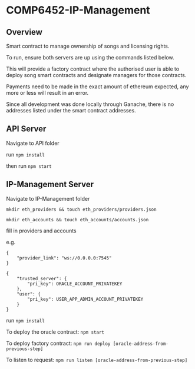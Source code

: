 # COMP6452-IP-Management

## Overview
Smart contract to manage ownership of songs and licensing rights.

To run, ensure both servers are up using the commands listed below. 

This will provide a factory contract where the authorised user is able to deploy song smart contracts and designate managers for those contracts.

Payments need to be made in the exact amount of ethereum expected, any more or less will result in an error.

Since all development was done locally through Ganache, there is no addresses listed under the smart contract addresses.

## API Server

Navigate to API folder

run `npm install`

then run `npm start`

## IP-Management Server

Navigate to IP-Management folder

`mkdir eth_providers && touch eth_providers/providers.json`

`mkdir eth_accounts && touch eth_accounts/accounts.json`

fill in providers and accounts

e.g.

```
{
    "provider_link": "ws://0.0.0.0:7545"
}
```

```
{
    "trusted_server": {
        "pri_key": ORACLE_ACCOUNT_PRIVATEKEY
    },
    "user": {
        "pri_key": USER_APP_ADMIN_ACCOUNT_PRIVATEKEY
    }
}
```

run `npm install`

To deploy the oracle contract: `npm start`

To deploy factory contract: `npm run deploy [oracle-address-from-previous-step]`

To listen to request: `npm run listen [oracle-address-from-previous-step]`
